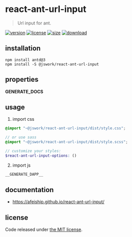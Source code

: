 # react-ant-url-input
> Url input for ant.

[![version][version-image]][version-url]
[![license][license-image]][license-url]
[![size][size-image]][size-url]
[![download][download-image]][download-url]

## installation
```shell
npm install antd@3
npm install -S @jswork/react-ant-url-input
```

## properties
__GENERATE_DOCS__

## usage
1. import css
  ```scss
  @import "~@jswork/react-ant-url-input/dist/style.css";

  // or use sass
  @import "~@jswork/react-ant-url-input/dist/style.scss";

  // customize your styles:
  $react-ant-url-input-options: ()
  ```
2. import js
  ```js
__GENERATE_DAPP__
  ```

## documentation
- https://afeiship.github.io/react-ant-url-input/


## license
Code released under [the MIT license](https://github.com/afeiship/react-ant-url-input/blob/master/LICENSE.txt).

[version-image]: https://img.shields.io/npm/v/@jswork/react-ant-url-input
[version-url]: https://npmjs.org/package/@jswork/react-ant-url-input

[license-image]: https://img.shields.io/npm/l/@jswork/react-ant-url-input
[license-url]: https://github.com/afeiship/react-ant-url-input/blob/master/LICENSE.txt

[size-image]: https://img.shields.io/bundlephobia/minzip/@jswork/react-ant-url-input
[size-url]: https://github.com/afeiship/react-ant-url-input/blob/master/dist/react-ant-url-input.min.js

[download-image]: https://img.shields.io/npm/dm/@jswork/react-ant-url-input
[download-url]: https://www.npmjs.com/package/@jswork/react-ant-url-input
